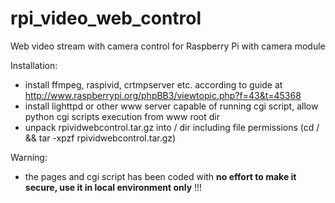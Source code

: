 rpi_video_web_control
=====================

Web video stream with camera control for Raspberry Pi with camera module

Installation:
* install ffmpeg, raspivid, crtmpserver etc. according to guide at http://www.raspberrypi.org/phpBB3/viewtopic.php?f=43&t=45368
* install lighttpd or other www server capable of running cgi script, allow python cgi scripts execution from www root dir
* unpack rpividwebcontrol.tar.gz into / dir including file permissions (cd / && tar -xpzf rpividwebcontrol.tar.gz)

Warning:
* the pages and cgi script has been coded with **no effort to make it secure, use it in local environment only** !!!
